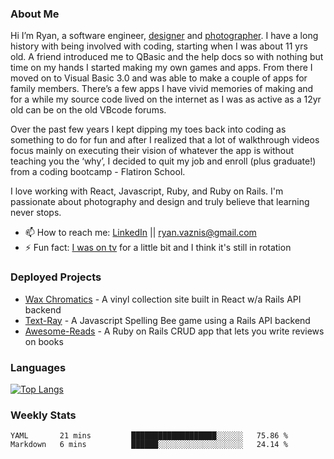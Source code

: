 ### About Me
Hi I’m Ryan, a software engineer, [designer](https://www.denvermullets.com/video) and [photographer](https://www.denvermullets.com/). I have a long history with being involved with coding, starting when I was about 11 yrs old. A friend introduced me to QBasic and the help docs so with nothing but time on my hands I started making my own games and apps. From there I moved on to Visual Basic 3.0 and was able to make a couple of apps for family members. There’s a few apps I have vivid memories of making and for a while my source code lived on the internet as I was as active as a 12yr old can be on the old VBcode forums.

Over the past few years I kept dipping my toes back into coding as something to do for fun and after I realized that a lot of walkthrough videos focus mainly on executing their vision of whatever the app is without teaching you the ‘why’, I decided to quit my job and enroll (plus graduate!) from a coding bootcamp - Flatiron School.

I love working with React, Javascript, Ruby, and Ruby on Rails. I'm passionate about photography and design and truly believe that learning never stops.

- 📫 How to reach me: [LinkedIn](https://www.linkedin.com/in/ryanvaznis) || ryan.vaznis@gmail.com
- ⚡ Fun fact: [I was on tv](https://vimeo.com/381425882) for a little bit and I think it's still in rotation

### Deployed Projects

- [Wax Chromatics](https://waxchromatics.com) - A vinyl collection site built in React w/a Rails API backend
- [Text-Ray](https://text-ray.xyz) - A Javascript Spelling Bee game using a Rails API backend
- [Awesome-Reads](https://awesome-reads.com) - A Ruby on Rails CRUD app that lets you write reviews on books

### Languages

[![Top Langs](https://github-readme-stats.vercel.app/api/top-langs/?username=denvermullets&layout=compact)](https://github.com/denvermullets)

### Weekly Stats
<!--START_SECTION:waka-->
```text
YAML       21 mins         ███████████████████░░░░░░   75.86 % 
Markdown   6 mins          ██████░░░░░░░░░░░░░░░░░░░   24.14 % 
```
<!--END_SECTION:waka-->
